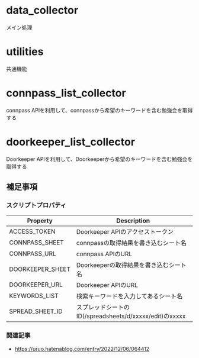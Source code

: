 # data_collector
メイン処理

# utilities
共通機能

# connpass_list_collector
connpass APIを利用して、connpassから希望のキーワードを含む勉強会を取得する

# doorkeeper_list_collector
Doorkeeper APIを利用して、Doorkeeperから希望のキーワードを含む勉強会を取得する

## 補足事項
### スクリプトプロパティ
|Property|Description|
| ------------- | ------------- |
|ACCESS_TOKEN|Doorkeeper APIのアクセストークン|
|CONNPASS_SHEET|connpassの取得結果を書き込むシート名|
|CONNPASS_URL|connpass APIのURL|
|DOORKEEPER_SHEET|Doorkeeperの取得結果を書き込むシート名|
|DOORKEEPER_URL|Doorkeeper APIのURL|
|KEYWORDS_LIST|検索キーワードを入力してあるシート名|
|SPREAD_SHEET_ID|スプレッドシートのID(/spreadsheets/d/xxxxx/edit)のxxxxx|
### 関連記事
- https://uruo.hatenablog.com/entry/2022/12/06/064412
